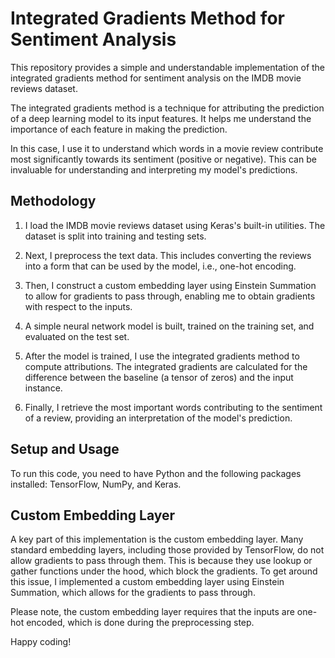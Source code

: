 # Integrated Gradients Method for Sentiment Analysis

This repository provides a simple and understandable implementation of the integrated gradients method for sentiment analysis on the IMDB movie reviews dataset.

The integrated gradients method is a technique for attributing the prediction of a deep learning model to its input features. It helps me understand the importance of each feature in making the prediction. 

In this case, I use it to understand which words in a movie review contribute most significantly towards its sentiment (positive or negative). This can be invaluable for understanding and interpreting my model's predictions.

## Methodology

1. I load the IMDB movie reviews dataset using Keras's built-in utilities. The dataset is split into training and testing sets.

2. Next, I preprocess the text data. This includes converting the reviews into a form that can be used by the model, i.e., one-hot encoding.

3. Then, I construct a custom embedding layer using Einstein Summation to allow for gradients to pass through, enabling me to obtain gradients with respect to the inputs.

4. A simple neural network model is built, trained on the training set, and evaluated on the test set.

5. After the model is trained, I use the integrated gradients method to compute attributions. The integrated gradients are calculated for the difference between the baseline (a tensor of zeros) and the input instance.

6. Finally, I retrieve the most important words contributing to the sentiment of a review, providing an interpretation of the model's prediction.

## Setup and Usage

To run this code, you need to have Python and the following packages installed: TensorFlow, NumPy, and Keras.

## Custom Embedding Layer

A key part of this implementation is the custom embedding layer. Many standard embedding layers, including those provided by TensorFlow, do not allow gradients to pass through them. This is because they use lookup or gather functions under the hood, which block the gradients. To get around this issue, I implemented a custom embedding layer using Einstein Summation, which allows for the gradients to pass through.

Please note, the custom embedding layer requires that the inputs are one-hot encoded, which is done during the preprocessing step.

Happy coding!
